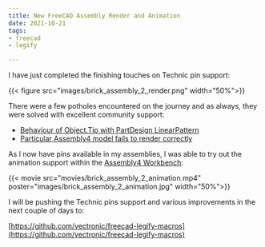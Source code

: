 ```yaml
---
title: New FreeCAD Assembly Render and Animation 
date: 2021-10-21
tags: 
- freecad
- legify  

---
```


I have just completed the finishing touches on Technic pin support:

{{< figure src="images/brick_assembly_2_render.png" width="50%">}}

<!--more-->

There were a few potholes encountered on the journey and as always, they were solved with excellent community support:

* [Behaviour of Object.Tip with PartDesign LinearPattern](https://forum.freecadweb.org/viewtopic.php?f=22&t=61597)
* [Particular Assembly4 model fails to render correctly](https://github.com/FreeCAD/FreeCAD-render/issues/151)

As I now have pins available in my assemblies, I was able to try out the animation support within the
[Assembly4 Workbench](https://github.com/Zolko-123/FreeCAD_Assembly4):

{{< movie src="movies/brick_assembly_2_animation.mp4" poster="images/brick_assembly_2_animation.jpg" width="50%">}}


I will be pushing the Technic pins support and various improvements in the next couple of days to:

[https://github.com/vectronic/freecad-legify-macros](https://github.com/vectronic/freecad-legify-macros)
